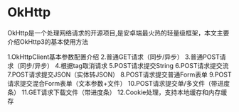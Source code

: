# OkHttp
OkHttp是一个处理网络请求的开源项目,是安卓端最火热的轻量级框架，本文主要介绍OkHttp3的基本使用方法

1.OkHttpClient基本参数配置介绍
2.普通GET请求（同步/异步）
3.普通POST请求（同步/异步）
4.根据tag取消请求
5.POST请求提交String
6.POST请求提交流
7.POST请求提交JSON（实体转JSON）
8.POST请求提交普通Form表单
9.POST请求提交混合Form表单（文本参数+文件）
10.POST请求提交单/多文件（带进度条）
11.GET请求下载文件（带进度条）
12.Cookie处理，支持本地缓存和内存缓存

